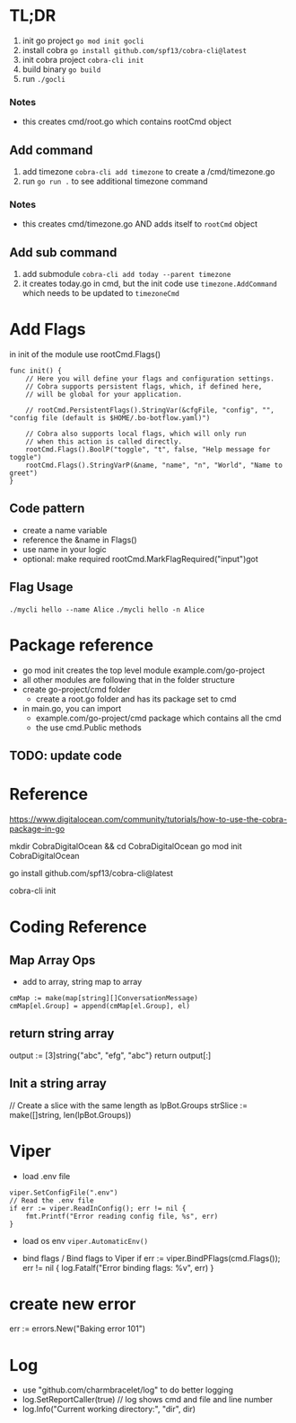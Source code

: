 # TL;DR
1. init go project `go mod init gocli`
2. install cobra `go install github.com/spf13/cobra-cli@latest`
3. init cobra project `cobra-cli init`
4. build binary `go build`
5. run `./gocli`

### Notes
- this creates cmd/root.go which contains rootCmd object

## Add command
1. add timezone `cobra-cli add timezone` to create a /cmd/timezone.go
2. run `go run .` to see additional timezone command

### Notes
- this creates cmd/timezone.go AND adds itself to `rootCmd` object

## Add sub command
1. add submodule `cobra-cli add today --parent timezone`
2. it creates today.go in cmd, but the init code use `timezone.AddCommand` which needs to be updated to `timezoneCmd`

# Add Flags
in init of the module use rootCmd.Flags()
```
func init() {
	// Here you will define your flags and configuration settings.
	// Cobra supports persistent flags, which, if defined here,
	// will be global for your application.

	// rootCmd.PersistentFlags().StringVar(&cfgFile, "config", "", "config file (default is $HOME/.bo-botflow.yaml)")

	// Cobra also supports local flags, which will only run
	// when this action is called directly.
	rootCmd.Flags().BoolP("toggle", "t", false, "Help message for toggle")
	rootCmd.Flags().StringVarP(&name, "name", "n", "World", "Name to greet")
}
```
## Code pattern
- create a name variable
- reference the &name in Flags()
- use name in your logic
- optional: make required rootCmd.MarkFlagRequired("input")got 

## Flag Usage
`./mycli hello --name Alice`
`./mycli hello -n Alice`

# Package reference
- go mod init creates the top level module example.com/go-project
- all other modules are following that in the folder structure
- create go-project/cmd folder
    - create a root.go folder and has its package set to cmd
- in main.go, you can import
    - example.com/go-project/cmd package which contains all the cmd
    - the use cmd.Public methods

## TODO: update code


# Reference
https://www.digitalocean.com/community/tutorials/how-to-use-the-cobra-package-in-go


mkdir CobraDigitalOcean && cd CobraDigitalOcean
go mod init CobraDigitalOcean

go install github.com/spf13/cobra-cli@latest

cobra-cli init


# Coding Reference

## Map Array Ops
- add to array, string map to array
```
cmMap := make(map[string][]ConversationMessage)
cmMap[el.Group] = append(cmMap[el.Group], el)
```

## return string array
output := [3]string{"abc", "efg", "abc"}
return output[:]

## Init a string array
// Create a slice with the same length as lpBot.Groups
strSlice := make([]string, len(lpBot.Groups))


# Viper
- load .env file
```
viper.SetConfigFile(".env")	
// Read the .env file
if err := viper.ReadInConfig(); err != nil {
    fmt.Printf("Error reading config file, %s", err)
}
```

- load os env
`viper.AutomaticEnv()`

- bind flags
/ Bind flags to Viper
if err := viper.BindPFlags(cmd.Flags()); err != nil {
    log.Fatalf("Error binding flags: %v", err)
}

# create new error
err := errors.New("Baking error 101")

# Log
- use  "github.com/charmbracelet/log" to do better logging
- log.SetReportCaller(true) // log shows cmd and file and line number
- log.Info("Current working directory:", "dir", dir)


